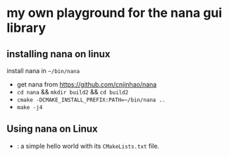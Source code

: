# my own playground for the nana gui library

## installing nana on linux

install nana in `~/bin/nana`

- get nana from <https://github.com/cnjinhao/nana>
- `cd nana` && `mkdir build2` && `cd build2`
- `cmake -DCMAKE_INSTALL_PREFIX:PATH=~/bin/nana ..`
- `make -j4`

## Using nana on Linux

- <hello-world/>: a simple hello world with its `CMakeLists.txt` file.
